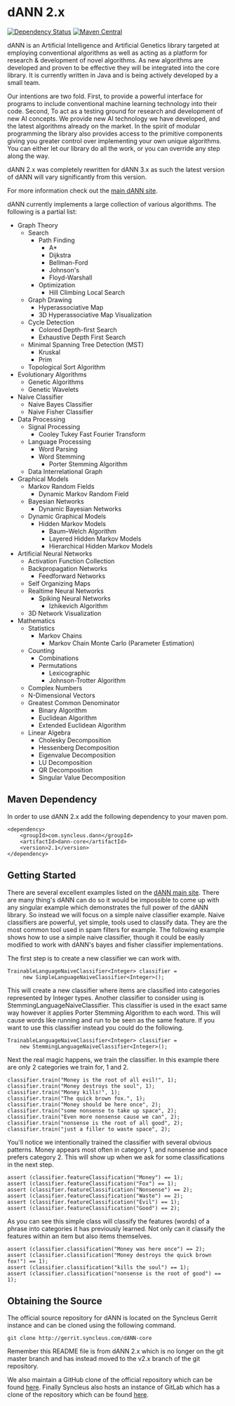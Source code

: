 # dANN 2.x

[![Dependency Status](https://www.versioneye.com/user/projects/5574beea336334002000012b/badge.svg?style=flat)](https://www.versioneye.com/user/projects/5574beea336334002000012b)
[![Maven Central](https://maven-badges.herokuapp.com/maven-central/com.syncleus.dann/dann-core/badge.png?style=flat)](https://maven-badges.herokuapp.com/maven-central/com.syncleus.dann/dann-core/)

dANN is an Artificial Intelligence and Artificial Genetics library targeted at employing conventional algorithms as well
as acting as a platform for research & development of novel algorithms. As new algorithms are developed and proven to be
effective they will be integrated into the core library. It is currently written in Java and is being actively developed
by a small team.

Our intentions are two fold. First, to provide a powerful interface for programs to include conventional machine
learning technology into their code. Second, To act as a testing ground for research and development of new AI concepts.
We provide new AI technology we have developed, and the latest algorithms already on the market. In the spirit of
modular programming the library also provides access to the primitive components giving you greater control over
implementing your own unique algorithms. You can either let our library do all the work, or you can override any step
along the way.

dANN 2.x was completely rewritten for dANN 3.x as such the latest version of dANN will vary significantly from this
version.

For more information check out the [main dANN site](http://wiki.syncleus.com/index.php/dANN/v2.x).

dANN currently implements a large collection of various algorithms. The following is a partial list:

* Graph Theory
    * Search
        * Path Finding
            * A*
            * Dijkstra
            * Bellman-Ford
            * Johnson's
            * Floyd-Warshall
        * Optimization
            * Hill Climbing Local Search
    * Graph Drawing
        * Hyperassociative Map
        * 3D Hyperassociative Map Visualization
    * Cycle Detection
        * Colored Depth-first Search
        * Exhaustive Depth First Search
    * Minimal Spanning Tree Detection (MST)
        * Kruskal
        * Prim
    * Topological Sort Algorithm
* Evolutionary Algorithms
    * Genetic Algorithms
    * Genetic Wavelets
* Naive Classifier
    * Naive Bayes Classifier
    * Naive Fisher Classifier
* Data Processing
    * Signal Processing
        * Cooley Tukey Fast Fourier Transform
    * Language Processing
        * Word Parsing
        * Word Stemming
            * Porter Stemming Algorithm
    * Data Interrelational Graph
* Graphical Models
    * Markov Random Fields
        * Dynamic Markov Random Field
    * Bayesian Networks
        * Dynamic Bayesian Networks
    * Dynamic Graphical Models
        * Hidden Markov Models
            * Baum–Welch Algorithm
            * Layered Hidden Markov Models
            * Hierarchical Hidden Markov Models
* Artificial Neural Networks
    * Activation Function Collection
    * Backpropagation Networks
        * Feedforward Networks
    * Self Organizing Maps
    * Realtime Neural Networks
        * Spiking Neural Networks
            * Izhikevich Algorithm
    * 3D Network Visualization
* Mathematics
    * Statistics
        * Markov Chains
            * Markov Chain Monte Carlo (Parameter Estimation)
    * Counting
        * Combinations
        * Permutations
            * Lexicographic
            * Johnson-Trotter Algorithm
    * Complex Numbers
    * N-Dimensional Vectors
    * Greatest Common Denominator
        * Binary Algorithm
        * Euclidean Algorithm
        * Extended Euclidean Algorithm
    * Linear Algebra
        * Cholesky Decomposition
        * Hessenberg Decomposition
        * Eigenvalue Decomposition
        * LU Decomposition
        * QR Decomposition
        * Singular Value Decomposition

## Maven Dependency

In order to use dANN 2.x add the following dependency to your maven pom.

    <dependency>
        <groupId>com.syncleus.dann</groupId>
        <artifactId>dann-core</artifactId>
        <version>2.1</version>
    </dependency>

## Getting Started

There are several excellent examples listed on the [dANN main site](http://wiki.syncleus.com/index.php/dANN/v2.x). There
are many thing's dANN can do so it would be impossible to come up with any singular example which demonstrates the full
power of the dANN library. So instead we will focus on a simple naive classifier example. Naive classifiers are
powerful, yet simple, tools used to classify data. They are the most common tool used in spam filters for example. The
following example shows how to use a simple naive classifier, though it could be easily modified to work with dANN's
bayes and fisher classifier implementations.

The first step is to create a new classifier we can work with.

    TrainableLanguageNaiveClassifier<Integer> classifier =
         new SimpleLanguageNaiveClassifier<Integer>();

This will create a new classifier where items are classified into categories represented by Integer types. Another
classifier to consider using is StemmingLanguageNaiveClassifier. This classifier is used in the exact same way however
it applies Porter Stemming Algorithm to each word. This will cause words like running and run to be seen as the same
feature. If you want to use this classifier instead you could do the following.

    TrainableLanguageNaiveClassifier<Integer> classifier =
        new StemmingLanguageNaiveClassifier<Integer>();

Next the real magic happens, we train the classifier. In this example there are only 2 categories we train for, 1 and 2.

    classifier.train("Money is the root of all evil!", 1);
    classifier.train("Money destroys the soul", 1);
    classifier.train("Money kills!", 1);
    classifier.train("The quick brown fox.", 1);
    classifier.train("Money should be here once", 2);
    classifier.train("some nonsense to take up space", 2);
    classifier.train("Even more nonsense cause we can", 2);
    classifier.train("nonsense is the root of all good", 2);
    classifier.train("just a filler to waste space", 2);

You'll notice we intentionally trained the classifier with several obvious patterns. Money appears most often in
category 1, and nonsense and space prefers category 2. This will show up when we ask for some classifications in the
next step.

    assert (classifier.featureClassification("Money") == 1);
    assert (classifier.featureClassification("Fox") == 1);
    assert (classifier.featureClassification("Nonsense") == 2);
    assert (classifier.featureClassification("Waste") == 2);
    assert (classifier.featureClassification("Evil") == 1);
    assert (classifier.featureClassification("Good") == 2);

As you can see this simple class will classify the features (words) of a phrase into categories it has previously
learned. Not only can it classify the features within an item but also items themselves.

    assert (classifier.classification("Money was here once") == 2);
    assert (classifier.classification("Money destroys the quick brown fox!") == 1);
    assert (classifier.classification("kills the soul") == 1);
    assert (classifier.classification("nonsense is the root of good") == 1);

## Obtaining the Source

The official source repository for dANN is located on the Syncleus Gerrit instance and can be cloned using the following
command.

```
git clone http://gerrit.syncleus.com/dANN-core
```

Remember this README file is from dANN 2.x which is no longer on the git master branch and has instead moved to the v2.x
branch of the git repository.

We also maintain a GitHub clone of the official repository which can be found
[here](https://github.com/Syncleus/dANN-core). Finally Syncleus also hosts an instance of GitLab which has a clone of
the repository which can be found [here](http://gitlab.syncleus.com/syncleus/dANN-core).
